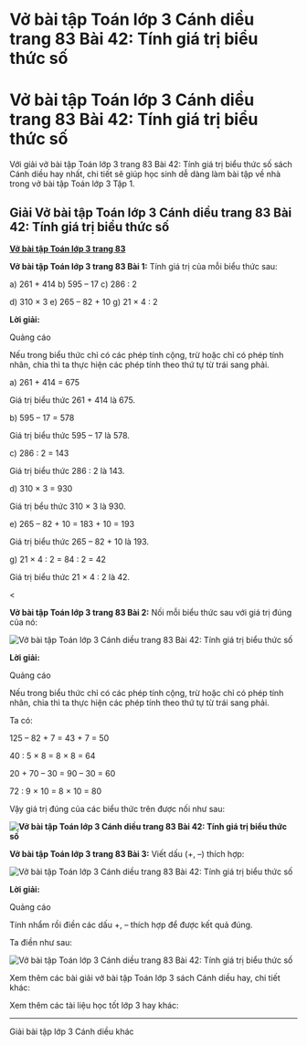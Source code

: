 # Vở bài tập Toán lớp 3 Cánh diều trang 83 Bài 42: Tính giá trị biểu thức số

# Vở bài tập Toán lớp 3 Cánh diều trang 83 Bài 42: Tính giá trị biểu thức số

Với giải vở bài tập Toán lớp 3 trang 83 Bài 42: Tính giá trị biểu thức số sách Cánh diều hay nhất, chi tiết sẽ giúp học sinh dễ dàng làm bài tập về nhà trong vở bài tập Toán lớp 3 Tập 1.

## Giải Vở bài tập Toán lớp 3 Cánh diều trang 83 Bài 42: Tính giá trị biểu thức số

[**Vở bài tập Toán lớp 3 trang 83**](https://vietjack.com/vbt-toan-3-cd/vbt-toan-lop-3-trang-83-tap-1.jsp)

**Vở bài tập Toán lớp 3 trang 83 Bài 1:** Tính giá trị của mỗi biểu thức sau:

a) 261 + 414 b) 595 – 17 c) 286 : 2

d) 310 × 3 e) 265 – 82 + 10 g) 21 × 4 : 2

**Lời giải:**

Quảng cáo

Nếu trong biểu thức chỉ có các phép tính cộng, trừ hoặc chỉ có phép tính nhân, chia thì ta thực hiện các phép tính theo thứ tự từ trái sang phải. 

a) 261 + 414 = 675

Giá trị biểu thức 261 + 414 là 675.

b) 595 – 17 = 578

Giá trị biểu thức 595 – 17 là 578.

c) 286 : 2 = 143

Giá trị biểu thức 286 : 2 là 143.

d) 310 × 3 = 930 

Giá trị bểu thức 310 × 3 là 930.

e) 265 – 82 + 10 = 183 + 10 = 193

Giá trị biểu thức 265 – 82 + 10 là 193.

g) 21 × 4 : 2 = 84 : 2 = 42

Giá trị biểu thức 21 × 4 : 2 là 42.

<

**Vở bài tập Toán lớp 3 trang 83 Bài 2:** Nối mỗi biểu thức sau với giá trị đúng của nó:

![Vở bài tập Toán lớp 3 Cánh diều trang 83 Bài 42: Tính giá trị biểu thức số](https://vietjack.com/vbt-toan-3-cd/images/tinh-gia-tri-cua-bieu-thuc-so-143878.PNG)

**Lời giải:**

Quảng cáo

Nếu trong biểu thức chỉ có các phép tính cộng, trừ hoặc chỉ có phép tính nhân, chia thì ta thực hiện các phép tính theo thứ tự từ trái sang phải. 

Ta có:

125 – 82 + 7 = 43 + 7 = 50

40 : 5 × 8 = 8 × 8 = 64

20 + 70 – 30 = 90 – 30 = 60 

72 : 9 × 10 = 8 × 10 = 80

Vậy giá trị đúng của các biểu thức trên được nối như sau:

**![Vở bài tập Toán lớp 3 Cánh diều trang 83 Bài 42: Tính giá trị biểu thức số](https://vietjack.com/vbt-toan-3-cd/images/tinh-gia-tri-cua-bieu-thuc-so-143881.PNG)**

**Vở bài tập Toán lớp 3 trang 83 Bài 3:** Viết dấu (+, –) thích hợp:

![Vở bài tập Toán lớp 3 Cánh diều trang 83 Bài 42: Tính giá trị biểu thức số](https://vietjack.com/vbt-toan-3-cd/images/tinh-gia-tri-cua-bieu-thuc-so-143880.PNG)

**Lời giải:**

Quảng cáo

Tính nhẩm rồi điền các dấu +, – thích hợp để được kết quả đúng.

Ta điền như sau:

![Vở bài tập Toán lớp 3 Cánh diều trang 83 Bài 42: Tính giá trị biểu thức số](https://vietjack.com/vbt-toan-3-cd/images/tinh-gia-tri-cua-bieu-thuc-so-143879.PNG)

Xem thêm các bài giải vở bài tập Toán lớp 3 sách Cánh diều hay, chi tiết khác:

Xem thêm các tài liệu học tốt lớp 3 hay khác:

* * *

Giải bài tập lớp 3 Cánh diều khác
